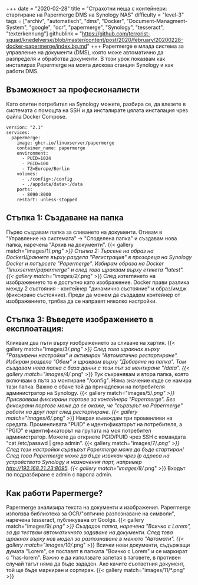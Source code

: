 +++
date = "2020-02-28"
title = "Страхотни неща с контейнери: стартиране на Papermerge DMS на Synology NAS"
difficulty = "level-3"
tags = ["archiv", "automatisch", "dms", "Docker", "Document-Managment-System", "google", "ocr", "papermerge", "Synology", "tesseract", "texterkennung"]
githublink = "https://github.com/terrorist-squad/knedelverse/blob/master/content/post/2020/february/20200228-docker-papermerge/index.bg.md"
+++
Papermerge е млада система за управление на документи (DMS), която може автоматично да разпределя и обработва документи. В този урок показвам как инсталирах Papermerge на моята дискова станция Synology и как работи DMS.
## Възможност за професионалисти
Като опитен потребител на Synology можете, разбира се, да влезете в системата с помощта на SSH и да инсталирате цялата инсталация чрез файла Docker Compose.
```
version: "2.1"
services:
  papermerge:
    image: ghcr.io/linuxserver/papermerge
    container_name: papermerge
    environment:
      - PUID=1024
      - PGID=100
      - TZ=Europe/Berlin
    volumes:
      - ./config>:/config
      - ./appdata/data>:/data
    ports:
      - 8090:8000
    restart: unless-stopped

```

## Стъпка 1: Създаване на папка
Първо създавам папка за сливането на документи. Отивам в "Управление на системата" -> "Споделена папка" и създавам нова папка, наречена "Архив на документи".
{{< gallery match="images/1/*.png" >}}
Стъпка 2: Търсене на образ на DockerЩракнете върху раздела "Регистрация" в прозореца на Synology Docker и потърсете "Papermerge". Избирам образа на Docker "linuxserver/papermerge" и след това щраквам върху етикета "latest".
{{< gallery match="images/2/*.png" >}}
След изтеглянето на изображението то е достъпно като изображение. Docker прави разлика между 2 състояния - контейнер "динамично състояние" и образ/имдж (фиксирано състояние). Преди да можем да създадем контейнер от изображението, трябва да се направят няколко настройки.
## Стъпка 3: Въведете изображението в експлоатация:
Кликвам два пъти върху изображението за сливане на хартия.
{{< gallery match="images/3/*.png" >}}
След това щракнах върху "Разширени настройки" и активирах "Автоматично рестартиране". Избирам раздела "Обем" и щраквам върху "Добавяне на папка". Там създавам нова папка с база данни с този път за монтиране "/data".
{{< gallery match="images/4/*.png" >}}
Тук съхранявам и втора папка, която включвам в пътя за монтиране "/config". Няма значение къде се намира тази папка. Важно е обаче той да принадлежи на потребителя администратор на Synology.
{{< gallery match="images/5/*.png" >}}
Присвоявам фиксирани портове за контейнера "Papermerge". Без фиксирани портове може да се окаже, че "сървърът на Papermerge" работи на друг порт след рестартиране.
{{< gallery match="images/6/*.png" >}}
Накрая въвеждам три променливи на средата. Променливата "PUID" е идентификаторът на потребителя, а "PGID" е идентификаторът на групата на моя потребител администратор. Можете да откриете PGID/PUID чрез SSH с командата "cat /etc/passwd | grep admin".
{{< gallery match="images/7/*.png" >}}
След тези настройки сървърът Papermerge може да бъде стартиран! След това Papermerge може да бъде извикан чрез Ip адреса на устройството Synology и назначения порт, например http://192.168.21.23:8095.
{{< gallery match="images/8/*.png" >}}
Входът по подразбиране е admin с парола admin.
## Как работи Papermerge?
Papermerge анализира текста на документи и изображения. Papermerge използва библиотека за OCR/"оптично разпознаване на символи", наречена tesseract, публикувана от Goolge.
{{< gallery match="images/9/*.png" >}}
Създадох папка, наречена "Всичко с Lorem", за да тествам автоматичното задаване на документи. След това щракнах върху нов модел за разпознаване в менюто "Автомати".
{{< gallery match="images/10/*.png" >}}
Всички нови документи, съдържащи думата "Lorem", се поставят в папката "Всичко с Lorem" и се маркират с "has-lorem". Важно е да използвате запетая в таговете, в противен случай тагът няма да бъде зададен. Ако качите съответния документ, той ще бъде маркиран и сортиран.
{{< gallery match="images/11/*.png" >}}